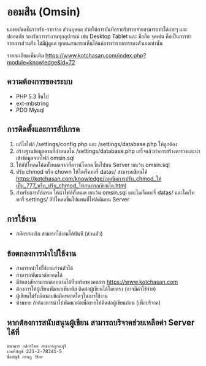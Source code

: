 # ออมสิน (Omsin)

แอพพลิเคชั่นรายรับ-รายจ่าย ส่วนบุคคล ช่วยให้การบันทึกรายรับรายจ่ายสามารถทำได้ง่ายๆ และ ปลอดภัย รองรับการทำงานทุกอุปกรณ์ เช่น Desktop Tablet และ มือถือ จุดเด่น คือเป็นการทำรายการส่วนตัว ไม่มีผู้ดูแล ทุกคนสามารถเห็นได้แค่การทำรายการของตัวเองเท่านั้น

รายละเอียดเพิ่มเติม https://www.kotchasan.com/index.php?module=knowledge&id=72

## ความต้องการของระบบ

- PHP 5.3 ขึ้นไป
- ext-mbstring
- PDO Mysql

## การติดตั้งและการอัปเกรด

1.  แก้ไขไฟล์ /settings/config.php และ /settings/database.php ให้ถูกต้อง
2.  สร้างฐานข้อมูลตามที่กำหนดใน /settings/database.php เสร็จแล้วทำการสร้างตารางและนำเข้าข้อมูลจากไฟล์ omsin.sql
3.  ให้อัปโหลดโค้ดทั้งหมดจากที่ดาวน์โหลด ขึ้นไปบน Server ยกเว้น omsin.sql
4.  ปรับ chmod หรือ chown ให้ไดเร็คทอรี่ datas/ สามารถเขียนได้ https://kotchasan.com/knowledge/เทคนิคการปรับ_chmod_ให้เป็น_777_หรือ_ปรับ_chmod_ให้สามารถเขียนได.html
5.  สำหรับการอัปเกรด ให้นำไฟล์ทั้งหมด ยกเว้น omsin.sql และไดเร็คทอรี่ datas/ และไดเร็คทอรี่ settings/ อัปโหลดขึ้นไปแทนที่ไฟล์เดิมบน Server

## การใช้งาน

- สมัครสมาชิก สามารถใช้งานได้ทันที (ส่วนตัว)

## ข้อตกลงการนำไปใช้งาน

- สามารถนำไปใช้งานส่วนตัวได้
- สามารถพัฒนาต่อยอดได้
- มีข้อสงสัยสามารถสอบถามได้ที่บอร์ดของคชสาร https://www.kotchasan.com
- ต้องการให้ผู้เขียนพัฒนาเพิ่มเติม ติดต่อผู้เขียนได้โดยตรง (อาจมีค่าใช้จ่าย)
- ผู้เขียนไม่รับผิดชอบข้อผิดพลาดใดๆในการใช้งาน
- ห้ามขาย ถ้าต้องการนำไปพัฒนาต่อเพื่อขายให้ติดต่อผู้เขียนก่อน (เพื่อบริจาค)

## หากต้องการสนับสนุนผู้เขียน สามารถบริจาคช่วยเหลือค่า Server ได้ที่

```
ธนาคาร กสิกรไทย สาขากาญจนบุรี
เลขที่บัญชี 221-2-78341-5
ชื่อบัญชี กรกฎ วิริยะ
```
